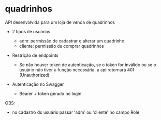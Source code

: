 # quadrinhos

API desenvolvida para um loja de venda de quadrinhos

- 2 tipos de usuários
  - adm: permissão de cadastrar e alterar um quadrinho
  - cliente: permissão de comprar quadrinhos
  
- Restrição de endpoints
  - Se não houver token de autenticação, se o token for inválido ou se o usuário não tiver a função necessária, a api retornará 401 (Unauthorized)
  
- Autenticação no Swagger
  - Bearer + token gerado no login
 
 OBS:
 - no cadastro do usuário passar 'adm' ou 'cliente' no campo Role
